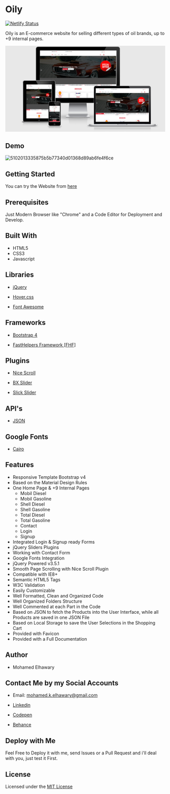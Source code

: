 # Oily

[![Netlify Status](https://api.netlify.com/api/v1/badges/1ef409ff-4e71-4eac-9eca-112f4bd52a34/deploy-status)](https://app.netlify.com/sites/oily/deploys)

Oily is an E-commerce website for selling different types of oil brands, up to +9 internal pages.

![Screenshot](mockup.png) 
 
## Demo
 
![5102013335875b5b77340d01368d89ab6fe4f6ce](https://user-images.githubusercontent.com/69651552/100522863-a3fbe200-31b4-11eb-89c8-c1ca61671adf.gif)


## Getting Started

You can try the Website from [here](https://oily.netlify.app/)

## Prerequisites

Just Modern Browser like "Chrome" and a Code Editor for Deployment and Develop.  

## Built With

* HTML5
* CSS3
* Javascript 

## Libraries  

* [jQuery](https://jquery.com/)

* [Hover.css](https://ianlunn.github.io/Hover/)

* [Font Awesome](https://fontawesome.com/)  
  
## Frameworks 

* [Bootstrap 4](https://getbootstrap.com/)

* [FastHelpers Framework [FHF]](https://github.com/Mohamed-Elhawary/fasthelpers-framework-fhf)

## Plugins 

* [Nice Scroll](https://nicescroll.areaaperta.com/)

* [BX Slider](https://bxslider.com/)

* [Slick Slider](https://kenwheeler.github.io/slick/)

## API's

* [JSON](https://www.json.org/json-en.html) 

## Google Fonts  

* [Cairo](https://fonts.google.com/specimen/Cairo) 

## Features  

* Responsive Template Bootstrap v4
* Based on the Material Design Rules
* One Home Page & +9 Internal Pages
    - Mobil Diesel
    - Mobil Gasoline
    - Shell Diesel
    - Shell Gasoline
    - Total Diesel
    - Total Gasoline
    - Contact
    - Login
    - Signup
* Integrated Login & Signup ready Forms
* jQuery Sliders Plugins 
* Working with Contact Form
* Google Fonts Integration
* jQuery Powered v3.5.1
* Smooth Page Scrolling with Nice Scroll Plugin
* Compatible with IE8+
* Semantic HTML5 Tags
* W3C Validation
* Easily Customizable 
* Well Formatted, Clean and Organized Code
* Well Organized Folders Structure
* Well Commented at each Part in the Code
* Based on JSON to fetch the Products into the User Interface, while all Products are saved in one JSON File
* Based on Local Storage to save the User Selections in the Shopping Cart
* Provided with Favicon
* Provided with a Full Documentation

## Author

* Mohamed Elhawary  

## Contact Me by my Social Accounts

* Email: mohamed.k.elhawary@gmail.com  

* [Linkedin](https://www.linkedin.com/in/mohamed-elhawary14/)

* [Codepen](https://codepen.io/Mohamed-ElHawary)

* [Behance](https://www.behance.net/mohamed-elhawary14)

## Deploy with Me

Feel Free to Deploy it with me, send Issues or a Pull Request and i'll deal with you, just test it First.

## License

Licensed under the [MIT License](LICENSE)
